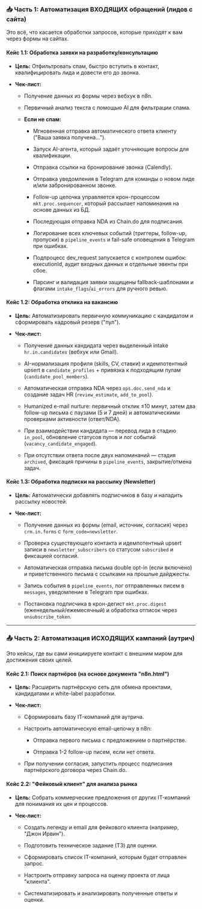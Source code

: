 ### 📥 Часть 1: Автоматизация ВХОДЯЩИХ обращений (лидов с сайта)

Это всё, что касается обработки запросов, которые приходят к вам через формы на сайтах.

#### **Кейс 1.1: Обработка заявки на разработку/консультацию**

- **Цель:** Отфильтровать спам, быстро вступить в контакт, квалифицировать лида и довести его до звонка.
    
- **Чек-лист:**
    
    - Получение данных из формы через вебхук в n8n.
        
    - Первичный анализ текста с помощью AI для фильтрации спама.
        
    - **Если не спам:**
        
        - Мгновенная отправка автоматического ответа клиенту ("Ваша заявка получена...").
            
        - Запуск AI-агента, который задаёт уточняющие вопросы для квалификации.
            
        - Отправка ссылки на бронирование звонка (Calendly).

        - Отправка уведомления в Telegram для команды о новом лиде и/или забронированном звонке.

        - Follow-up цепочка управляется крон-процессом `mkt.proc.sequencer`, который рассылает напоминания на основе данных из БД.
        - Последующая отправка NDA из Chain.do для подписания.
        - Логирование всех ключевых событий (триггеры, follow-up, пропуски) в `pipeline_events` и fail-safe оповещения в Telegram при ошибках.
        - Подпроцесс dev_request запускается с контролем ошибок: executionId, аудит входных данных и отдельные эвенты при сбое.
        - Парсинг и валидация заявки защищены fallback-шаблонами и флагами `intake_flags`/`ai_errors` для ручного ревью.
            

#### **Кейс 1.2: Обработка отклика на вакансию**

- **Цель:** Автоматизировать первичную коммуникацию с кандидатом и сформировать кадровый резерв ("пул").
    
- **Чек-лист:**

    - Получение данных кандидата через выделенный intake `hr.in.candidates` (вебхук или Gmail).

    - AI-нормализация профиля (skills, CV, ставки) и идемпотентный upsert в `candidate_profiles` + привязка к подходящим пулам (`candidate_pool_members`).

    - Автоматическая отправка NDA через `ops.doc.send_nda` и создание задач HR (`review_estimate`, `add_to_pool`).

    - Humanized e-mail nurture: первичный отклик ≤10 минут, затем два follow-up письма с паузами (5 и 7 дней) и автоматическими проверками активности (ответ/NDA).

    - При взаимодействии кандидата — перевод лида в стадию `in_pool`, обновление статусов пулов и лог событий (`vacancy_candidate_engaged`).

    - При отсутствии ответа после двух напоминаний — стадия `archived`, фиксация причины в `pipeline_events`, закрытие/отмена задач.
        

#### **Кейс 1.3: Обработка подписки на рассылку (Newsletter)**

- **Цель:** Автоматически добавлять подписчиков в базу и наладить рассылку новостей.

- **Чек-лист:**

    - Получение данных из формы (email, источник, согласия) через `crm.in.forms` с `form_code=newsletter`.

    - Проверка существующего контакта и идемпотентный upsert записи в `newsletter_subscribers` со статусом `subscribed` и фиксацией согласий.

    - Автоматическая отправка письма double opt-in (если включено) и приветственного письма с ссылками на прошлые дайджесты.

    - Запись события в `pipeline_events`, лог отправленных писем в `messages`, уведомление в Telegram при ошибках.

    - Постановка подписчика в крон-дегист `mkt.proc.digest` (еженедельный/ежемесячный) и обработка отписок через `unsubscribe_token`.


---

### 📤 Часть 2: Автоматизация ИСХОДЯЩИХ кампаний (аутрич)

Это кейсы, где вы сами инициируете контакт с внешним миром для достижения своих целей.

#### **Кейс 2.1: Поиск партнёров (на основе документа "n8n.html")**

- **Цель:** Расширить партнёрскую сеть для обмена проектами, кандидатами и white-label разработки.
    
- **Чек-лист:**
    
    - Сформировать базу IT-компаний для аутрича.
        
    - Настроить автоматическую email-цепочку в n8n:
        
        - Отправка первого письма с предложением о партнёрстве.
            
        - Отправка 1-2 follow-up писем, если нет ответа.
            
    - При получении согласия, запустить процесс подписания партнёрского договора через Chain.do.
        

#### **Кейс 2.2: "Фейковый клиент" для анализа рынка**

- **Цель:** Собрать коммерческие предложения от других IT-компаний для понимания их цен и процессов.
    
- **Чек-лист:**
    
    - Создать легенду и email для фейкового клиента (например, "Джон Ирвин").
        
    - Подготовить техническое задание (ТЗ) для оценки.
        
    - Сформировать список IT-компаний, которым будет отправлен запрос.
        
    - Настроить отправку запроса на оценку проекта от лица "клиента".
        
    - Систематизировать и анализировать полученные ответы и оценки.
        

